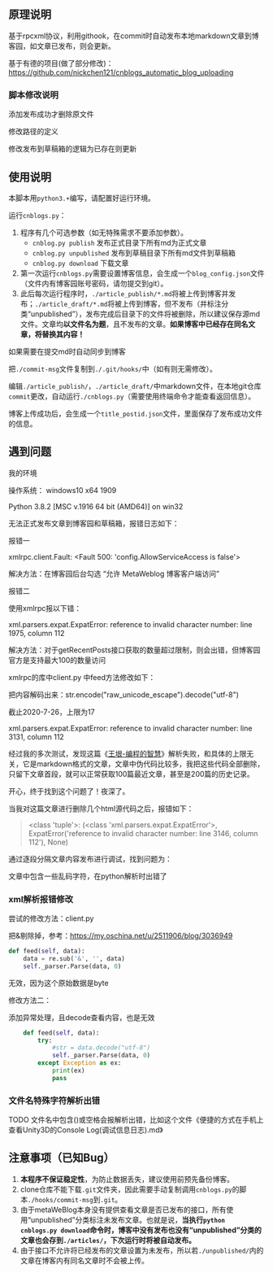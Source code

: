 ## 原理说明

基于rpcxml协议，利用githook，在commit时自动发布本地markdown文章到博客园，如文章已发布，则会更新。


基于有德的项目(做了部分修改)：<a target='_blank' href='https://github.com/nickchen121/cnblogs_automatic_blog_uploading'>https://github.com/nickchen121/cnblogs_automatic_blog_uploading</a>

### 脚本修改说明

添加发布成功才删除原文件

修改路径的定义

修改发布到草稿箱的逻辑为已存在则更新



## 使用说明

本脚本用`python3.+`编写，请配置好运行环境。

运行`cnblogs.py`：
1. 程序有几个可选参数（如无特殊需求不要添加参数）。
    - `cnblog.py publish` 发布正式目录下所有md为正式文章
    - `cnblog.py unpublished` 发布到草稿目录下所有md文件到草稿箱
    - `cnblog.py download` 下载文章
2. 第一次运行`cnblogs.py`需要设置博客信息，会生成一个`blog_config.json`文件（文件内有博客园账号密码，请勿提交到git）。
3. 此后每次运行程序时，`./article_publish/*.md`将被上传到博客并发布；`./article_draft/*.md`将被上传到博客，但不发布（并标注分类“unpublished”），发布完成后目录下的文件将被删除，所以建议保存源md文件。文章均**以文件名为题**，且不发布的文章。**如果博客中已经存在同名文章，将替换其内容！**

如果需要在提交md时自动同步到博客

把`./commit-msg`文件复制到`./.git/hooks/`中（如有则无需修改）。

编辑`./article_publish/`，`./article_draft/`中markdown文件，在本地git仓库`commit`更改，自动运行`./cnblogs.py`（需要使用终端命令才能查看返回信息）。

博客上传成功后，会生成一个`title_postid.json`文件，里面保存了发布成功文件的信息。



## 遇到问题

我的环境

操作系统： windows10 x64 1909

Python 3.8.2  [MSC v.1916 64 bit (AMD64)] on win32

无法正式发布文章到博客园和草稿箱，报错日志如下：

报错一

xmlrpc.client.Fault: <Fault 500: 'config.AllowServiceAccess is false'>

解决方法：在博客园后台勾选 “允许 MetaWeblog 博客客户端访问”

报错二

使用xmlrpc报以下错：

xml.parsers.expat.ExpatError: reference to invalid character number: line 1975, column 112

解决方法：对于getRecentPosts接口获取的数量超过限制，则会出错，但博客园官方是支持最大100的数量访问

xmlrpc的库中client.py 中feed方法修改如下：

把内容解码出来：str.encode("raw_unicode_escape").decode("utf-8")

截止2020-7-26，上限为17 	

xml.parsers.expat.ExpatError: reference to invalid character number: line 3131, column 112

经过我的多次测试，发现这篇《[王垠-编程的智慧](https://www.cnblogs.com/zhaoqingqing/p/12328120.html)》解析失败，和具体的上限无关，它是markdown格式的文章，文章中伪代码比较多，我把这些代码全部删除，只留下文章首段，就可以正常获取100篇最近文章，甚至是200篇的历史记录。

开心，终于找到这个问题了！夜深了。



当我对这篇文章进行删除几个html源代码之后，报错如下：

> <class 'tuple'>: (<class 'xml.parsers.expat.ExpatError'>, ExpatError('reference to invalid character number: line 3146, column 112'), None)

通过逐段分隔文章内容发布进行调试，找到问题为：

文章中包含一些乱码字符，在python解析时出错了



### xml解析报错修改

尝试的修改方法：client.py

把&剔除掉，参考：https://my.oschina.net/u/2511906/blog/3036949

```python
def feed(self, data):
    data = re.sub('&', '', data)
    self._parser.Parse(data, 0)
```

无效，因为这个原始数据是byte

修改方法二：

添加异常处理，且decode查看内容，也是无效

```python
    def feed(self, data):
        try:
            #str = data.decode("utf-8")
            self._parser.Parse(data, 0)
        except Exception as ex:
            print(ex)
            pass
```

### 文件名特殊字符解析出错

TODO 文件名中包含()或空格会报解析出错，比如这个文件《便捷的方式在手机上查看Unity3D的Console Log(调试信息日志).md》

## 注意事项（已知Bug）

1. **本程序不保证稳定性**，为防止数据丢失，建议使用前预先备份博客。
2. clone仓库不能下载`.git`文件夹，因此需要手动复制调用`cnblogs.py`的脚本`./hooks/commit-msg`到`.git`。
3. 由于metaWeBlog本身没有提供查看文章是否已发布的接口，所有使用“unpublished”分类标注未发布文章。也就是说，**当执行`python cnblogs.py download`命令时，博客中没有发布也没有“unpublished”分类的文章也会存到`./articles/`，下次运行时将被自动发布。**
4. 由于接口不允许将已经发布的文章设置为未发布，所以若`./unpublished/`内的文章在博客内有同名文章时不会被上传。

